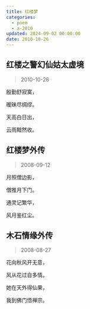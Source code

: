 ```yaml
---
title: 红楼梦
categories:
  - poem
  - a-2010
updated: 2024-09-02 00:00:00
date: 2010-10-26
---
```


## 红楼之警幻仙姑太虚境 ##

> 2010-10-26

殷勤舒寂寞，

暧昧尽绸缪。

天高白日出，

云雨黯然收。

## 红楼梦外传 ##

> 2008-09-12

月照僧边影，

僧推月下门。

通灵记繁华，

风月鉴红尘。

## 木石情缘外传 ##

> 2008-08-27

花向秋风开无意，

风从花过自多情。 

她在天外得仙果，
 
我到佛门悟禅宗。
